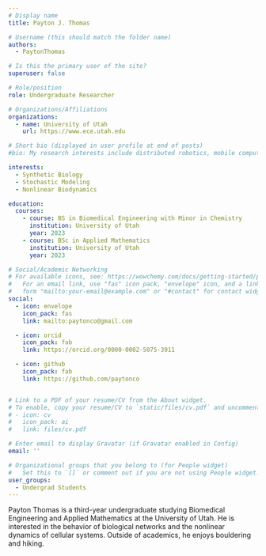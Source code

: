 ```yaml
---
# Display name
title: Payton J. Thomas

# Username (this should match the folder name)
authors:
  - PaytonThomas

# Is this the primary user of the site?
superuser: false

# Role/position
role: Undergraduate Researcher

# Organizations/Affiliations
organizations:
  - name: University of Utah
    url: https://www.ece.utah.edu

# Short bio (displayed in user profile at end of posts)
#bio: My research interests include distributed robotics, mobile computing and programmable matter.

interests:
  - Synthetic Biology
  - Stochastic Modeling
  - Nonlinear Biodynamics

education:
  courses:
    - course: BS in Biomedical Engineering with Minor in Chemistry
      institution: University of Utah
      year: 2023
    - course: BSc in Applied Mathematics
      institution: University of Utah
      year: 2023

# Social/Academic Networking
# For available icons, see: https://wowchemy.com/docs/getting-started/page-builder/#icons
#   For an email link, use "fas" icon pack, "envelope" icon, and a link in the
#   form "mailto:your-email@example.com" or "#contact" for contact widget.
social:
  - icon: envelope
    icon_pack: fas
    link: mailto:paytonco@gmail.com

  - icon: orcid
    icon_pack: fab
    link: https://orcid.org/0000-0002-5075-3911

  - icon: github
    icon_pack: fab
    link: https://github.com/paytonco


# Link to a PDF of your resume/CV from the About widget.
# To enable, copy your resume/CV to `static/files/cv.pdf` and uncomment the lines below.
# - icon: cv
#   icon_pack: ai
#   link: files/cv.pdf

# Enter email to display Gravatar (if Gravatar enabled in Config)
email: ''

# Organizational groups that you belong to (for People widget)
#   Set this to `[]` or comment out if you are not using People widget.
user_groups:
  - Undergrad Students
---
```


Payton Thomas is a third-year undergraduate studying Biomedical Engineering and Applied Mathematics at the University of Utah. He is interested in the behavior of biological networks and the nonlinear dynamics of cellular systems. Outside of academics, he enjoys bouldering and hiking.
